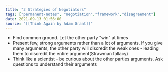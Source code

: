```yaml
---
title: "3 Strategies of Negotiators"
tags: ["permanent-notes", "negotiation","framework","disagreement"]
date: 2021-09-13 01:56:00
source: "[[Think Again by Adam Grant]]"
---
```


- Find common ground. Let the other party "win" at times
- Present few, strong arguments rather than a lot of arguments. If you give many arguments, the other party will discredit the weak ones - leading them to discredit the entire argument(Strawman fallacy)
- Think like a scientist - be curious about the other parties arguments. Ask questions to understand their arguments